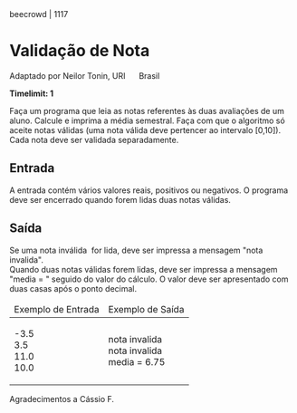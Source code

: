 <div class="header">
<span>beecrowd | 1117</span>
<h1>Validação de Nota</h1>
<div><p>
Adaptado por Neilor Tonin, URI <img alt src="https://resources.beecrowd.com.br/gallery/images/flags/br.gif" style="width: 16px; height: 11px; " /> Brasil</p>
</div>
<strong>Timelimit: 1</strong>
</div>
<div class="problem">
<div class="description">
<p>
Faça um programa que leia as notas referentes às duas avaliações de um aluno. Calcule e imprima a média semestral. Faça com que o algoritmo só aceite notas válidas (uma nota válida deve pertencer ao intervalo [0,10]). Cada nota deve ser validada separadamente.</p>
</div>
<h2>Entrada</h2>
<div class="input">
<p>
A entrada contém vários valores reais, positivos ou negativos. O programa deve ser encerrado quando forem lidas duas notas válidas.</p>
</div>
<h2>Saída</h2>
<div class="output">
<p>
Se uma nota inválida&nbsp; for lida, deve ser impressa a mensagem "nota invalida".<br/>
Quando duas notas válidas forem lidas, deve ser impressa a mensagem "media = " seguido do valor do cálculo. O valor deve ser apresentado com duas casas após o ponto decimal.</p>
</div>
<div class="both"></div>
<table>
<thead>
<tr>
<td>Exemplo de Entrada</td>
<td>Exemplo de Saída</td>
</tr>
</thead>
<tbody>
<tr>
<td class="division">
<p>
-3.5<br/>
3.5<br/>
11.0<br/>
10.0</p>
</td>
<td>
<p>
nota invalida<br/>
nota invalida<br/>
media = 6.75</p>
</td>
</tr>
</tbody>
</table>
<p class="footer">
Agradecimentos a Cássio F.</p>
</div>
